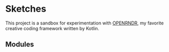 # Sketches
This project is a sandbox for experimentation with [OPENRNDR](https://github.com/openrndr/openrndr), my favorite creative coding framework written by Kotlin.

## Modules
